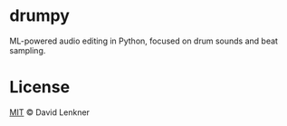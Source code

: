 # drumpy

ML-powered audio editing in Python, focused on drum sounds and beat sampling.

# License

[MIT](LICENSE) © David Lenkner
